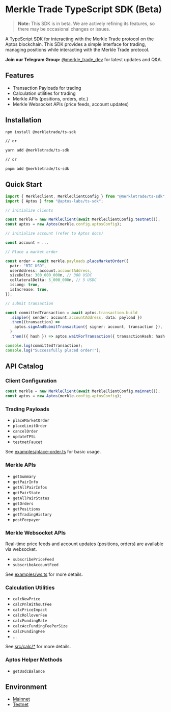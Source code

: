 # Merkle Trade TypeScript SDK (Beta)

> **Note:** This SDK is in beta. We are actively refining its features, so there may be occasional changes or issues.

A TypeScript SDK for interacting with the Merkle Trade protocol on the Aptos blockchain. This SDK provides a simple interface for trading, managing positions while interacting with the Merkle Trade protocol.

**Join our Telegram Group:** [@merkle_trade_dev](https://t.me/merkle_trade_dev) for latest updates and Q&A.

## Features

- Transaction Payloads for trading
- Calculation utilities for trading
- Merkle APIs (positions, orders, etc.)
- Merkle Websocket APIs (price feeds, account updates)

## Installation

```bash
npm install @merkletrade/ts-sdk

// or

yarn add @merkletrade/ts-sdk

// or

pnpm add @merkletrade/ts-sdk
```

## Quick Start

```typescript
import { MerkleClient, MerkleClientConfig } from "@merkletrade/ts-sdk";
import { Aptos } from "@aptos-labs/ts-sdk";

// initialize clients

const merkle = new MerkleClient(await MerkleClientConfig.testnet());
const aptos = new Aptos(merkle.config.aptosConfig);

// initialize account (refer to Aptos docs)

const account = ...

// Place a market order

const order = await merkle.payloads.placeMarketOrder({
  pair: "BTC_USD",
  userAddress: account.accountAddress,
  sizeDelta: 300_000_000n, // 300 USDC
  collateralDelta: 5_000_000n, // 5 USDC
  isLong: true,
  isIncrease: true,
});

// submit transaction

const committedTransaction = await aptos.transaction.build
  .simple({ sender: account.accountAddress, data: payload })
  .then((transaction) =>
    aptos.signAndSubmitTransaction({ signer: account, transaction }),
  )
  .then(({ hash }) => aptos.waitForTransaction({ transactionHash: hash }));

console.log(committedTransaction);
console.log("Successfully placed order!");
```

## API Catalog

### Client Configuration

```typescript
const merkle = new MerkleClient(await MerkleClientConfig.mainnet());
const aptos = new Aptos(merkle.config.aptosConfig);
```

### Trading Payloads

- `placeMarketOrder`
- `placeLimitOrder`
- `cancelOrder`
- `updateTPSL`
- `testnetFaucet`

See [examples/place-order.ts](examples/place-order.ts) for basic usage.

### Merkle APIs

- `getSummary`
- `getPairInfo`
- `getAllPairInfos`
- `getPairState`
- `getAllPairStates`
- `getOrders`
- `getPositions`
- `getTradingHistory`
- `postFeepayer`

### Merkle Websocket APIs

Real-time price feeds and account updates (positions, orders) are available via websocket.

- `subscribePriceFeed`
- `subscribeAccountFeed`

See [examples/ws.ts](examples/ws.ts) for more details.

### Calculation Utilities

- `calcNewPrice`
- `calcPnlWithoutFee`
- `calcPriceImpact`
- `calcRolloverFee`
- `calcFundingRate`
- `calcAccFundingFeePerSize`
- `calcFundingFee`
- ...

See [src/calc/*](src/calc/) for more details.

### Aptos Helper Methods

- `getUsdcBalance`

## Environment
- [Mainnet](https://app.merkle.trade)
- [Testnet](https://app.testnet.merkle.trade)
